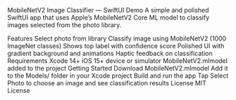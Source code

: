MobileNetV2 Image Classifier — SwiftUI Demo
A simple and polished SwiftUI app that uses Apple’s MobileNetV2 Core ML model to classify images selected from the photo library.

Features
Select photo from library
Classify image using MobileNetV2 (1000 ImageNet classes)
Shows top label with confidence score
Polished UI with gradient background and animations
Haptic feedback on classification
Requirements
Xcode 14+
iOS 15+ device or simulator
MobileNetV2.mlmodel added to the project
Getting Started
Download MobileNetV2.mlmodel
Add it to the Models/ folder in your Xcode project
Build and run the app
Tap Select Photo to choose an image and see classification results
License
MIT License
